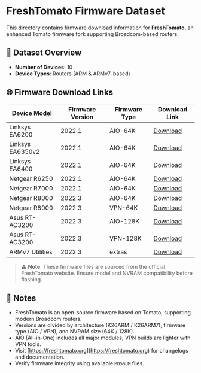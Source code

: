 # FreshTomato Firmware Dataset

This directory contains firmware download information for **FreshTomato**, an enhanced Tomato firmware fork supporting Broadcom-based routers.

## 🔢 Dataset Overview

- **Number of Devices**: 10
- **Device Types**: Routers (ARM & ARMv7-based)

## 🌐 Firmware Download Links

| Device Model      | Firmware Version | Firmware Type | Download Link |
|-------------------|------------------|----------------|---------------|
| Linksys EA6200    | 2022.1           | AIO-64K         | [Download](https://freshtomato.org/downloads/freshtomato-arm/2022/2022.1/K26ARM/freshtomato-EA6200-ARM_NG-2022.1-AIO-64K-NOSMP.zip) |
| Linksys EA6350v2  | 2022.1           | AIO-64K         | [Download](https://freshtomato.org/downloads/freshtomato-arm/2022/2022.1/K26ARM/freshtomato-EA6350v2-ARM_NG-2022.1-AIO-64K.zip) |
| Linksys EA6400    | 2022.1           | AIO-64K         | [Download](https://freshtomato.org/downloads/freshtomato-arm/2022/2022.1/K26ARM/freshtomato-EA6400-ARM_NG-2022.1-AIO-64K.zip) |
| Netgear R6250     | 2022.1           | AIO-64K         | [Download](https://freshtomato.org/downloads/freshtomato-arm/2022/2022.1/K26ARM/freshtomato-R6250-ARM_NG-2022.1-AIO-64K.zip) |
| Netgear R7000     | 2022.1           | AIO-64K         | [Download](https://freshtomato.org/downloads/freshtomato-arm/2022/2022.1/K26ARM/freshtomato-R7000-ARM_NG-2022.1-AIO-64K.zip) |
| Netgear R8000     | 2022.3           | AIO-64K         | [Download](https://freshtomato.org/downloads/freshtomato-arm/2022/2022.3/K26ARM7/freshtomato-R8000-ARM-2022.3-AIO-64K.zip) |
| Netgear R8000     | 2022.3           | VPN-64K         | [Download](https://freshtomato.org/downloads/freshtomato-arm/2022/2022.3/K26ARM7/freshtomato-R8000-ARM-2022.3-VPN-64K.zip) |
| Asus RT-AC3200    | 2022.3           | AIO-128K        | [Download](https://freshtomato.org/downloads/freshtomato-arm/2022/2022.3/K26ARM7/freshtomato-RT-AC3200-ARM-2022.3-AIO-128K.zip) |
| Asus RT-AC3200    | 2022.3           | VPN-128K        | [Download](https://freshtomato.org/downloads/freshtomato-arm/2022/2022.3/K26ARM7/freshtomato-RT-AC3200-ARM-2022.3-VPN-128K.zip) |
| ARMv7 Utilities   | 2022.3           | extras          | [Download](https://freshtomato.org/downloads/freshtomato-arm/2022/2022.3/K26ARM7/extras-arm7.tar.gz) |

> ⚠️ **Note**: These firmware files are sourced from the official FreshTomato website. Ensure model and NVRAM compatibility before flashing.

## 📝 Notes

- FreshTomato is an open-source firmware based on Tomato, supporting modern Broadcom routers.
- Versions are divided by architecture (K26ARM / K26ARM7), firmware type (AIO / VPN), and NVRAM size (64K / 128K).
- AIO (All-in-One) includes all major modules; VPN builds are lighter with VPN tools.
- Visit [https://freshtomato.org](https://freshtomato.org) for changelogs and documentation.
- Verify firmware integrity using available `MD5SUM` files.
